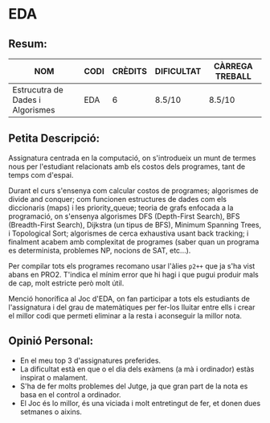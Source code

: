 # EDA
## Resum:
| NOM | CODI | CRÈDITS | DIFICULTAT | CÀRREGA TREBALL | 
| --- | ---- | ------- | -----------| --------------- |
| Estrucutra de Dades i Algorismes | EDA | 6 |    8.5/10    |       8.5/10      | 

## Petita Descripció:
Assignatura centrada en la computació, on s'introdueix un munt de termes nous per l'estudiant relacionats amb els costos dels programes, tant de temps com d'espai.

Durant el curs s'ensenya com calcular costos de programes; algorismes de divide and conquer; com funcionen estructures de dades com els diccionaris (maps) i les priority_queue; teoria de grafs enfocada a la programació, on s'ensenya algorismes DFS (Depth-First Search), BFS (Breadth-First Search), Dijkstra (un tipus de BFS), Minimum Spanning Trees, i Topological Sort; algorismes de cerca exhaustiva usant back tracking; i finalment acabem amb complexitat de programes (saber quan un programa es determinista, problemes NP, nocions de SAT, etc...).

Per compilar tots els programes recomano usar l'àlies ``p2++`` que ja s'ha vist abans en PRO2. T'indica el mínim error que hi hagi i que pugui produir mals de cap, molt estricte però molt útil.

Menció honorífica al Joc d'EDA, on fan participar a tots els estudiants de l'assignatura i del grau de matemàtiques per fer-los lluitar entre ells i crear el millor codi que permeti eliminar a la resta i aconseguir la millor nota.

## Opinió Personal:
- En el meu top 3 d'assignatures preferides.
- La dificultat està en que o el dia dels exàmens (a mà i ordinador) estàs inspirat o malament.
- S'ha de fer molts problemes del Jutge, ja que gran part de la nota es basa en el control a ordinador.
- El Joc és lo millor, és una viciada i molt entretingut de fer, et donen dues setmanes o aixins.
